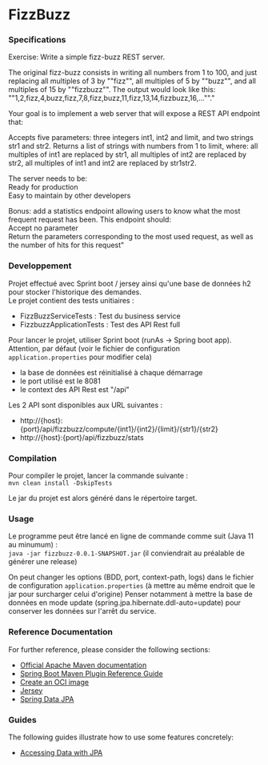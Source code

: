 # FizzBuzz

### Specifications

Exercise: Write a simple fizz-buzz REST server. 

The original fizz-buzz consists in writing all numbers from 1 to 100, and just replacing all multiples of 3 by ""fizz"", all multiples of 5 by ""buzz"", and all multiples of 15 by ""fizzbuzz"". 
The output would look like this: ""1,2,fizz,4,buzz,fizz,7,8,fizz,buzz,11,fizz,13,14,fizzbuzz,16,...""."

Your goal is to implement a web server that will expose a REST API endpoint that:

Accepts five parameters: three integers int1, int2 and limit, and two strings str1 and str2.
Returns a list of strings with numbers from 1 to limit, where: all multiples of int1 are replaced by str1, all multiples of int2 are replaced by str2, all multiples of int1 and int2 are replaced by str1str2.
 
The server needs to be:  
Ready for production  
Easy to maintain by other developers
 
Bonus: add a statistics endpoint allowing users to know what the most frequent request has been. This endpoint should:  
Accept no parameter  
Return the parameters corresponding to the most used request, as well as the number of hits for this request"


### Developpement

Projet effectué avec Sprint boot / jersey ainsi qu'une base de données h2 pour stocker l'historique des demandes.  
Le projet contient des tests unitiaires : 
 * FizzBuzzServiceTests : Test du business service
 * FizzbuzzApplicationTests : Test des API Rest full
 
Pour lancer le projet, utiliser Sprint boot (runAs -> Spring boot app).  
Attention, par défaut (voir le fichier de configuration `application.properties` pour modifier cela)
 * la base de données est réinitialisé à chaque démarrage
 * le port utilisé est le 8081
 * le context des API Rest est "/api"
 
Les 2 API sont disponibles aux URL suivantes : 
* http://{host}:{port}/api/fizzbuzz/compute/{int1}/{int2}/{limit}/{str1}/{str2}
* http://{host}:{port}/api/fizzbuzz/stats


### Compilation

Pour compiler le projet, lancer la commande suivante :  
`mvn clean install -DskipTests`

Le jar du projet est alors généré dans le répertoire target.


### Usage

Le programme peut être lancé en ligne de commande comme suit (Java 11 au minumum)  :  
`java -jar fizzbuzz-0.0.1-SNAPSHOT.jar` (il conviendrait au préalable de générer une release)

On peut changer les options (BDD, port, context-path, logs) dans le fichier de configuration `application.properties` (à mettre au même endroit que le jar pour surcharger celui d'origine)
Penser notamment à mettre la base de données en mode update (spring.jpa.hibernate.ddl-auto=update) pour conserver les données sur l'arrêt du service.



### Reference Documentation
For further reference, please consider the following sections:

* [Official Apache Maven documentation](https://maven.apache.org/guides/index.html)
* [Spring Boot Maven Plugin Reference Guide](https://docs.spring.io/spring-boot/docs/2.7.5/maven-plugin/reference/html/)
* [Create an OCI image](https://docs.spring.io/spring-boot/docs/2.7.5/maven-plugin/reference/html/#build-image)
* [Jersey](https://docs.spring.io/spring-boot/docs/2.7.5/reference/htmlsingle/#web.servlet.jersey)
* [Spring Data JPA](https://docs.spring.io/spring-boot/docs/2.7.5/reference/htmlsingle/#data.sql.jpa-and-spring-data)

### Guides
The following guides illustrate how to use some features concretely:

* [Accessing Data with JPA](https://spring.io/guides/gs/accessing-data-jpa/)

